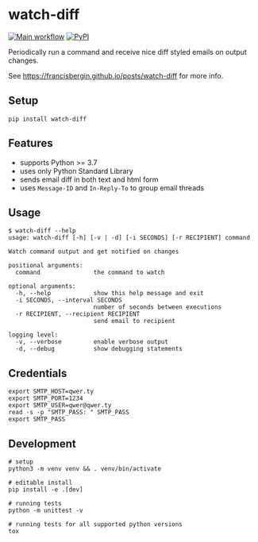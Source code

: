 # watch-diff

[![Main workflow](https://github.com/francisbergin/watch-diff/workflows/Main%20workflow/badge.svg)](https://github.com/francisbergin/watch-diff/actions?query=workflow%3A%22Main+workflow%22)
[![PyPI](https://img.shields.io/pypi/v/watch-diff)](https://pypi.org/project/watch-diff)

Periodically run a command and receive nice diff styled emails on output changes.

See https://francisbergin.github.io/posts/watch-diff for more info.

## Setup

```shell
pip install watch-diff
```

## Features

- supports Python >= 3.7
- uses only Python Standard Library
- sends email diff in both text and html form
- uses `Message-ID` and `In-Reply-To` to group email threads

## Usage

```console
$ watch-diff --help
usage: watch-diff [-h] [-v | -d] [-i SECONDS] [-r RECIPIENT] command

Watch command output and get notified on changes

positional arguments:
  command               the command to watch

optional arguments:
  -h, --help            show this help message and exit
  -i SECONDS, --interval SECONDS
                        number of seconds between executions
  -r RECIPIENT, --recipient RECIPIENT
                        send email to recipient

logging level:
  -v, --verbose         enable verbose output
  -d, --debug           show debugging statements
```

## Credentials

```shell
export SMTP_HOST=qwer.ty
export SMTP_PORT=1234
export SMTP_USER=qwer@qwer.ty
read -s -p "SMTP_PASS: " SMTP_PASS
export SMTP_PASS
```

## Development

```shell
# setup
python3 -m venv venv && . venv/bin/activate

# editable install
pip install -e .[dev]

# running tests
python -m unittest -v

# running tests for all supported python versions
tox
```
